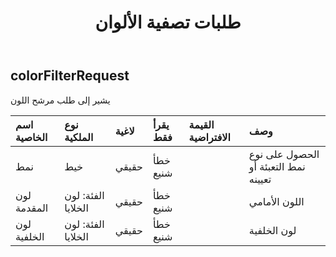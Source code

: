 ﻿---
title: طلبات تصفية الألوان
second_title: Aspose.Cells Cloud Documen
type: docs
url: /ar/specification/model/colorfilterrequest/
description: "Aspose.Cells مواصفات النموذج السحابي: ColorFilterRequest. تعامل بسهولة مع Excel ومستندات جداول البيانات الأخرى التي تحتوي على ميزات مثل الفتح والتوليد والتحرير والتقسيم والدمج والمقارنة والتحويل"
weight: 50
---
## **colorFilterRequest**

 يشير إلى طلب مرشح اللون

| اسم الخاصية| نوع الملكية| لاغية| يقرأ فقط| القيمة الافتراضية| وصف|
|:- |:- |:- |:- |:- |:- |
| نمط| خيط| حقيقي| خطأ شنيع|| الحصول على نوع نمط التعبئة أو تعيينه|
| لون المقدمة| الفئة: لون الخلايا| حقيقي| خطأ شنيع|| اللون الأمامي|
| لون الخلفية| الفئة: لون الخلايا| حقيقي| خطأ شنيع|| لون الخلفية|

